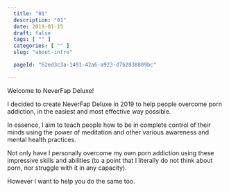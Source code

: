 ```yaml
---
  title: "01"
  description: "01"
  date: 2019-01-15
  draft: false
  tags: [ "" ]
  categories: [ "" ]
  slug: "about-intro"

  pageId: "62ed3c3a-1491-42a6-a923-d7b2838809bc"

---
```


Welcome to NeverFap Deluxe!

I decided to create NeverFap Deluxe in 2019 to help people overcome porn addiction, in the easiest and most effective way possible.

In essence, I aim to teach people how to be in complete control of their minds using the power of meditation and other various awareness and mental health practices.

Not only have I personally overcome my own porn addiction using these impressive skills and abilities (to a point that I literally do not think about porn, nor struggle with it in any capacity).

However I want to help you do the same too.

